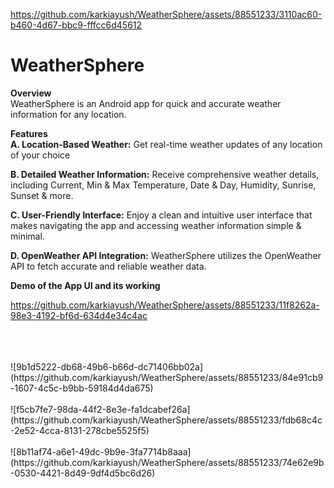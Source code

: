 
https://github.com/karkiayush/WeatherSphere/assets/88551233/3110ac60-b460-4d67-bbc9-fffcc6d45612
# WeatherSphere

**Overview**<br>
WeatherSphere is an Android app for quick and accurate weather information for any location.

**Features**<br>
**A. Location-Based Weather:** Get real-time weather updates of any location of your choice

**B. Detailed Weather Information:** Receive comprehensive weather details, including Current, Min & Max Temperature, Date & Day, Humidity, Sunrise, Sunset & more.


**C. User-Friendly Interface:** 
Enjoy a clean and intuitive user interface that makes navigating the app and accessing weather information simple & minimal.

**D. OpenWeather API Integration:** WeatherSphere utilizes the OpenWeather API to fetch accurate and reliable weather data.



**Demo of the App UI and its working**

https://github.com/karkiayush/WeatherSphere/assets/88551233/11f8262a-98e3-4192-bf6d-634d4e34c4ac

<br>
<br>
<br>
![9b1d5222-db68-49b6-b66d-dc71406bb02a](https://github.com/karkiayush/WeatherSphere/assets/88551233/84e91cb9-1607-4c5c-b9bb-59184d4da675)

<br>
<br>
![f5cb7fe7-98da-44f2-8e3e-fa1dcabef26a](https://github.com/karkiayush/WeatherSphere/assets/88551233/fdb68c4c-2e52-4cca-8131-278cbe5525f5)

<br>
<br>
![8b11af74-a6e1-49dc-9b9e-3fa7714b8aaa](https://github.com/karkiayush/WeatherSphere/assets/88551233/74e62e9b-0530-4421-8d49-9df4d5bc6d26)





